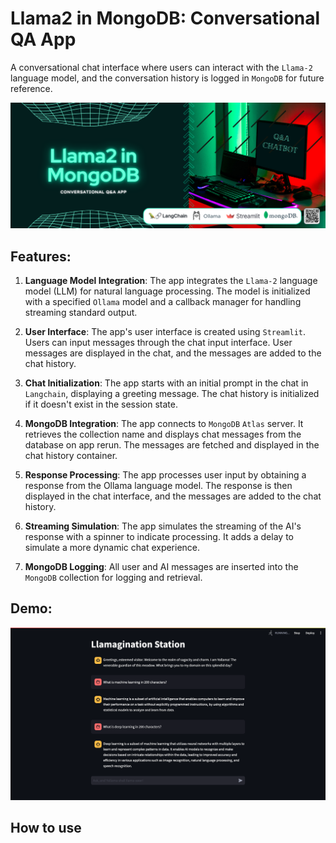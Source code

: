 # Llama2 in MongoDB: Conversational QA App
A conversational chat interface where users can interact with the `Llama-2` language model, and the conversation history is logged in `MongoDB` for future reference.

<img src="QA app.png" width="650px" />

## Features:

1. **Language Model Integration**:
        The app integrates the `Llama-2` language model (LLM) for natural language processing. The model is initialized with a specified `Ollama` model and a callback manager for handling streaming standard output.

2. **User Interface**:
        The app's user interface is created using `Streamlit`. Users can input messages through the chat input interface. User messages are displayed in the chat, and the messages are added to the chat history.

3. **Chat Initialization**:
        The app starts with an initial prompt in the chat in `Langchain`, displaying a greeting message. The chat history is initialized if it doesn't exist in the session state.

4. **MongoDB Integration**:
        The app connects to `MongoDB` `Atlas` server. It retrieves the collection name and displays chat messages from the database on app rerun. The messages are fetched and displayed in the chat history container.

5. **Response Processing**:
        The app processes user input by obtaining a response from the Ollama language model. The response is then displayed in the chat interface, and the messages are added to the chat history.

6. **Streaming Simulation**:
        The app simulates the streaming of the AI's response with a spinner to indicate processing. It adds a delay to simulate a more dynamic chat experience.

7. **MongoDB Logging**:
        All user and AI messages are inserted into the `MongoDB` collection for logging and retrieval.

## Demo:
<img src="demo.png" width="650px" />

## How to use

